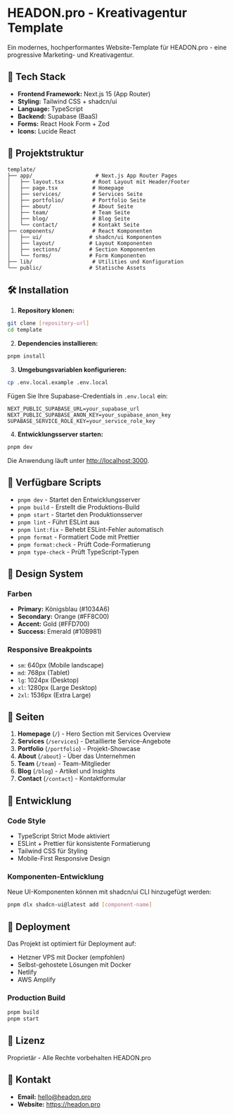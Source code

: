 # HEADON.pro - Kreativagentur Template

Ein modernes, hochperformantes Website-Template für HEADON.pro - eine progressive Marketing- und Kreativagentur.

## 🚀 Tech Stack

- **Frontend Framework:** Next.js 15 (App Router)
- **Styling:** Tailwind CSS + shadcn/ui
- **Language:** TypeScript
- **Backend:** Supabase (BaaS)
- **Forms:** React Hook Form + Zod
- **Icons:** Lucide React

## 📁 Projektstruktur

```
template/
├── app/                    # Next.js App Router Pages
│   ├── layout.tsx         # Root Layout mit Header/Footer
│   ├── page.tsx           # Homepage
│   ├── services/          # Services Seite
│   ├── portfolio/         # Portfolio Seite
│   ├── about/             # About Seite
│   ├── team/              # Team Seite
│   ├── blog/              # Blog Seite
│   └── contact/           # Kontakt Seite
├── components/            # React Komponenten
│   ├── ui/               # shadcn/ui Komponenten
│   ├── layout/           # Layout Komponenten
│   ├── sections/         # Section Komponenten
│   └── forms/            # Form Komponenten
├── lib/                   # Utilities und Konfiguration
└── public/               # Statische Assets
```

## 🛠 Installation

1. **Repository klonen:**

```bash
git clone [repository-url]
cd template
```

2. **Dependencies installieren:**

```bash
pnpm install
```

3. **Umgebungsvariablen konfigurieren:**

```bash
cp .env.local.example .env.local
```

Fügen Sie Ihre Supabase-Credentials in `.env.local` ein:

```
NEXT_PUBLIC_SUPABASE_URL=your_supabase_url
NEXT_PUBLIC_SUPABASE_ANON_KEY=your_supabase_anon_key
SUPABASE_SERVICE_ROLE_KEY=your_service_role_key
```

4. **Entwicklungsserver starten:**

```bash
pnpm dev
```

Die Anwendung läuft unter [http://localhost:3000](http://localhost:3000).

## 📜 Verfügbare Scripts

- `pnpm dev` - Startet den Entwicklungsserver
- `pnpm build` - Erstellt die Produktions-Build
- `pnpm start` - Startet den Produktionsserver
- `pnpm lint` - Führt ESLint aus
- `pnpm lint:fix` - Behebt ESLint-Fehler automatisch
- `pnpm format` - Formatiert Code mit Prettier
- `pnpm format:check` - Prüft Code-Formatierung
- `pnpm type-check` - Prüft TypeScript-Typen

## 🎨 Design System

### Farben

- **Primary:** Königsblau (#1034A6)
- **Secondary:** Orange (#FF8C00)
- **Accent:** Gold (#FFD700)
- **Success:** Emerald (#10B981)

### Responsive Breakpoints

- `sm`: 640px (Mobile landscape)
- `md`: 768px (Tablet)
- `lg`: 1024px (Desktop)
- `xl`: 1280px (Large Desktop)
- `2xl`: 1536px (Extra Large)

## 📄 Seiten

1. **Homepage** (`/`) - Hero Section mit Services Overview
2. **Services** (`/services`) - Detaillierte Service-Angebote
3. **Portfolio** (`/portfolio`) - Projekt-Showcase
4. **About** (`/about`) - Über das Unternehmen
5. **Team** (`/team`) - Team-Mitglieder
6. **Blog** (`/blog`) - Artikel und Insights
7. **Contact** (`/contact`) - Kontaktformular

## 🔧 Entwicklung

### Code Style

- TypeScript Strict Mode aktiviert
- ESLint + Prettier für konsistente Formatierung
- Tailwind CSS für Styling
- Mobile-First Responsive Design

### Komponenten-Entwicklung

Neue UI-Komponenten können mit shadcn/ui CLI hinzugefügt werden:

```bash
pnpm dlx shadcn-ui@latest add [component-name]
```

## 🚀 Deployment

Das Projekt ist optimiert für Deployment auf:

- Hetzner VPS mit Docker (empfohlen)
- Selbst-gehostete Lösungen mit Docker
- Netlify
- AWS Amplify

### Production Build

```bash
pnpm build
pnpm start
```

## 📝 Lizenz

Proprietär - Alle Rechte vorbehalten HEADON.pro

## 🤝 Kontakt

- **Email:** hello@headon.pro
- **Website:** https://headon.pro
